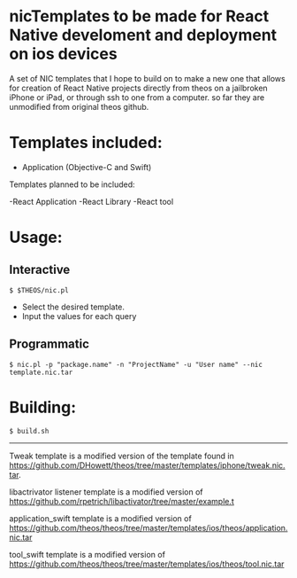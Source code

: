 nicTemplates to be made for React Native develoment and deployment on ios devices 
============

A set of NIC templates that I hope to build on to make a new one that allows for creation of React Native projects directly from theos on a jailbroken iPhone or iPad, or through ssh to one from a computer.  so far they are unmodified from original theos github.

# Templates included:

- Application (Objective-C and Swift)

Templates planned to be included:

-React Application
-React Library
-React tool

# Usage:

## Interactive

	$ $THEOS/nic.pl

- Select the desired template.
- Input the values for each query

## Programmatic

	$ nic.pl -p "package.name" -n "ProjectName" -u "User name" --nic template.nic.tar

# Building:

	$ build.sh

------------

Tweak template is a modified version of the template found in https://github.com/DHowett/theos/tree/master/templates/iphone/tweak.nic.tar.

libactrivator listener template is a modified version of https://github.com/rpetrich/libactivator/tree/master/example.t

application_swift template is a modified version of https://github.com/theos/theos/tree/master/templates/ios/theos/application.nic.tar

tool_swift template is a modified version of https://github.com/theos/theos/tree/master/templates/ios/theos/tool.nic.tar
